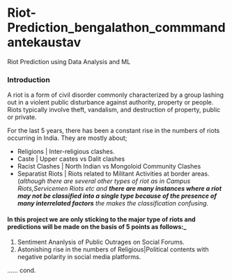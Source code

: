 # Riot-Prediction_bengalathon_commmandantekaustav
Riot Prediction using Data Analysis and ML

### Introduction
A riot is a form of civil disorder commonly characterized by a group lashing out in a violent public disturbance against authority, property or people. Riots typically involve theft, vandalism, and destruction of property, public or private.

For the last 5 years, there has been a constant rise in the numbers of riots occurring in India. They are mostly about;
* Religions | Inter-religious clashes.
* Caste | Upper castes vs Dalit clashes
* Racist Clashes | North Indian vs Mongoloid Community Clashes
* Separatist Riots | Riots related to Militant Activities at border areas.
(_although there are several other types of riot as in Campus Riots,Servicemen Riots etc and __there are many instances where a riot may not be classified into a single type because of the presence of many interrelated factors__ the makes the classification confusing._

#### In this project we are only sticking to the major type of riots and predictions will be made on the basis of 5 points as follows:_
1. Sentiment Ananlysis of Public Outrages on Social Forums.
2. Astonishing rise in the numbers of Religious|Political contents with negative polarity in social media platforms.


...... cond.
